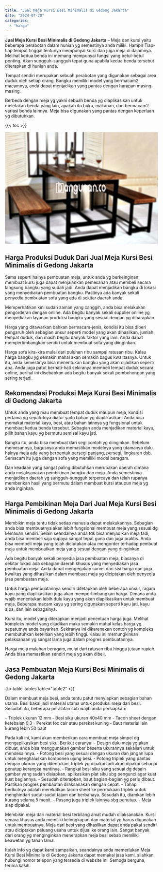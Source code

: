 ```yaml
---
title: "Jual Meja Kursi Besi Minimalis di Gedong Jakarta"
date: "2024-07-20"
categories: 
  - "harga"
---
```


**Jual Meja Kursi Besi Minimalis di Gedong Jakarta** – Meja dan kursi yaitu beberapa perabotan dalam hunian yg semestinya anda miliki. Hampir Tiap-tiap tempat tinggal tentunya mempunyai kursi dan juga meja di dalamnya. Melihat kedua benda ini memang mempunyai fungsi yang betul-betul penting. Akan sungguh-sungguh tepat guna apabila kedua benda tersebut diterapkan di hunian anda.

Tempat sendiri merupakan sebuah perabotan yang digunakan sebagai area duduk oleh setiap orang. Bangku memiliki model yang bermacam2 macamnya, anda dapat menjadikan yang pantas dengan harapan masing-masing.

Berbeda dengan meja yg yakni sebuah benda yg diaplikasikan untuk meletakan benda yang lain, apakah itu buku, makanan, dan bermacam2 variasi benda lainnya. Meja bisa digunakan yang pantas dengan keperluan yg dibutuhkan.

{{< toc >}}

![Jual Meja Kursi Besi Minimalis di Gedong Jakarta](/images/jual-meja-besi-murah01.png)

## Harga Produksi Duduk Dari Jual Meja Kursi Besi Minimalis di Gedong Jakarta

Sama seperti halnya pembuatan meja, untuk anda yg berkeinginan membuat kursi juga dapat menjalankan pemesanan atau membeli secara langsung bangku yang sudah jadi. Anda dapat menjadikan bangku di lokasi yang menyediakan pembuatan bangku. Pastinya ada banyak sekali penyedia pembuatan sofa yang ada di sekitar daerah anda.

Memperhatikan kini sudah zaman yang canggih, anda bisa melakukan pengorderan dengan online. Ada begitu banyak sekali supplier online yg menyediakan layanan produksi bangku yang sesuai dengan yg diharapkan.

Harga yang ditawarkan bahkan bermacam-jenis, kondisi itu bisa diberi pengaruh oleh sebagian unsur seperti model yang akan dihasilkan, jumlah tempat duduk, dan masih begitu banyak faktor yang lain. Anda dapat mempertimbangkan sendiri untuk membuat sofa yang diinginkan.

Harga sofa kira-kira mulai dari puluhan ribu sampai ratusan ribu. Kalau harga bangku yg semakin mahal akan semakin bagus kwalitasnya. Untuk itu, anda semestinya bisa menentukan bangku yang akan dijadikan seperti apa. Anda juga patut berhati-hati sekiranya membeli tempat duduk secara online, perihal ini disebabkan ada begitu banyak sekali pembohongan yang sering terjadi.

## Rekomendasi Produksi Meja Kursi Besi Minimalis di Gedong Jakarta

Untuk anda yang mau membuat tempat duduk maupun meja, kondisi pertama yg sepatutnya diatur yaitu bahan yg diaplikasikan. Anda bisa memakai material kayu, besi, atau bahan lainnya yg fungsional untuk membuat kedua benda tersebut. Sebagian anda menjadikan material kayu, pilih bahan kayu yg bermutu semisal kayu jati.

Bangku itu, anda bisa membuat dari segi contoh yg diinginkan. Sebelum memesannya, bagusnya anda memastikan modelnya yang utamanya dulu. halnya meja ada yang berbentuk persegi panjang, persegi, lingkaran dsb. Semacam itu juga dengan sofa yang memiliki model beragam.

Dan keadaan yang sangat paling dibutuhkan merupakan daerah dimana anda melaksanakan pembikinan bangku dan meja. Anda semestinya menjadikan daerah yg sungguh-sungguh terpercaya dan telah rupanya memberikan hasil yang bermutu dalam membuat kursi ataupun meja yg anda inginkan.

## Harga Pembikinan Meja Dari Jual Meja Kursi Besi Minimalis di Gedong Jakarta

Membikin meja tentu tidak setiap manusia dapat melakukannya. Sebagian anda bisa membuatnya akan lebih fungsional membuat meja yang sesuai dg kemauan sendiri. Selain seandainya anda tdk bisa menjadikan meja tadi, anda bisa membeli saja supaya sangat tepat guna dan juga praktis. Anda bisa membeli meja yang telah diciptakan atau mengorder terhadap pembuat meja untuk membuatkan meja yang sesuai dengan yang diinginkan.

Ada begitu banyak sekali penyedia jasa pembuatan meja, biasanya di sekitar lokasi ada sebagian daerah khusus yang menyediakan jasa pembuatan meja. Anda dapat mengerjakan survei dari sisi harga dan juga kwalitas yang dihasilkan dalam membuat meja yg diciptakan oleh penyedia jasa pembuatan meja.

Untuk harga pembuatannya sendiri ditetapkan oleh beberapa unsur, ragam kayu yang diaplikasikan juga akan mempertimbangkan harga. Dimana anda wajib menentukan lebih dulu kayu yang akan diaplikasikan untuk membuat meja, Beberapa macam kayu yg sering digunakan seperti kayu jati, kayu alba, dan lain sebagainya.

Kursi itu, model yang diterapkan menjadi penentuan harga juga. Melihat kompleks model yang dijadikan maka semakin mahal kelas harga yg sepatutnya anda bayarkan. Sekiranya ini dikarenakan contoh yg kompleks membutuhkan ketelitian yang lebih tinggi. Kalau ini memungkinkan pelaksanaan yg sangat lama juga dalam progres pembuatannya.

Harga meja malahan beragam, mulai dari ratusan ribu hingga jutaan rupiah. Anda bisa memastikan sendiri meja yg akan dibeli.

## Jasa Pembuatan Meja Kursi Besi Minimalis di Gedong Jakarta

{{< table-tables table="table2" >}}

Dalam membuat meja besi, anda tentu patut menyiapkan sebagian bahan utama. Besi bakal jadi material utama untuk produksi meja dari besi. Sesudah itu, beberapa peralatan sbb wajib anda persiapkan:

\- Triplek ukuran 12 mm - Besi siku ukuran 40x40 mm - Tacon sheet dengan ketebalan 0,3 - Perekat fox cair atau perekat kuning - Baut material lain kurang lebih 50 baut

Pada kali ini, kami akan memberikan cara membuat meja simpel dg mengaplikasikan besi siku. Berikut caranya: - Design dulu meja yg akan dibuat, anda bisa menggunakan gambar beserta ukurannya sekalian untuk mendesainnya. - Potong besi yang sesuai dengan ukuran dan jangan lupa untuk menghaluskan komponen ujung besi. - Potong triplek yang pantas dengan ukuran yang ditentukan, triplek yg dipakai tadi akan dipakai sebagai penutup kerangka nantinya. - Rangkai besi siku yang sesuai dg desain gambar yang sudah disiapkan. aplikasikan plat siku sbg pengunci agar kuat kuat bagiannya. - Sesudah diterapkan, baut bagian-bagian yg perlu dibaut. Pastikan progres pembautan dilaksanakan dengan cepat. - Tahap berikutnya adalah merekatkan tacon sheet ke permukaan triplek untuk menghindari sudut-sudut tajam dan berbahaya. Sesudah itu, diamkan lebih kurang selama 5 menit. - Pasang juga triplek lainnya sbg penutup. - Meja siap dipakai.

Membikin meja dari material besi terbilang amat mudah dilaksanakan. Kursi secara khusus anda memiliki kelengkapan dan material yg harus digunakan untuk membuatnya. Meja dari besi yang dihasilkan dapat anda pakai sendiri atau diciptakan peluang usaha untuk dijual ke orang lain. Sangat banyak dari orang yg menginginkan menerapkan meja besi sebab memiliki keawetan yg tahan lama.

Itulah info yg dapat kami sampaikan, seandainya anda memerlukan Meja Kursi Besi Minimalis di Gedong Jakarta dapat memakai jasa kami, silahkan hubungi nomor telepon yang tersedia di website ini. Semoga berguna, terima kasih.
